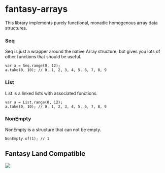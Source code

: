 # fantasy-arrays

This library implements purely functional, monadic homogenous array 
data structures.

### Seq

Seq is just a wrapper around the native Array structure, but gives you lots of
other functions that should be useful.

```javavscript
var a = Seq.range(0, 12);
a.take(0, 10); // 0, 1, 2, 3, 4, 5, 6, 7, 8, 9
```

### List

List is a linked lists with associated functions.

```javavscript
var a = List.range(0, 12);
a.take(0, 10); // 0, 1, 2, 3, 4, 5, 6, 7, 8, 9
```

### NonEmpty

NonEmpty is a structure that can not be empty.

```javavscript
NonEmpty.of(1); // 1
```

## Fantasy Land Compatible

[
  ![](https://raw.github.com/fantasyland/fantasy-land/master/logo.png)
](https://github.com/fantasyland/fantasy-land)
